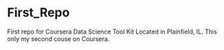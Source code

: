 First_Repo
==========

First repo for Coursera Data Science Tool Kit
Located in Plainfield, IL. This only my second couse on Coursera.

